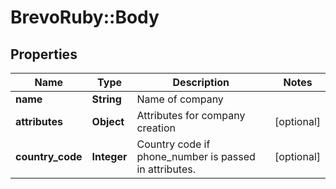 # BrevoRuby::Body

## Properties
Name | Type | Description | Notes
------------ | ------------- | ------------- | -------------
**name** | **String** | Name of company | 
**attributes** | **Object** | Attributes for company creation | [optional] 
**country_code** | **Integer** | Country code if phone_number is passed in attributes. | [optional] 


